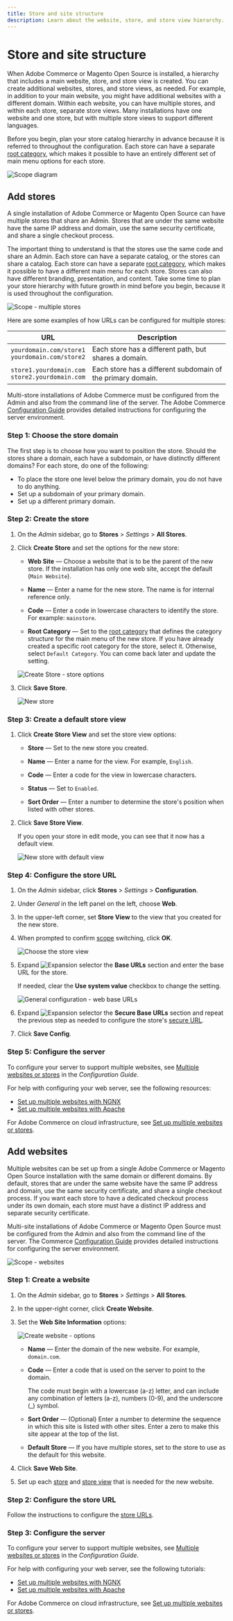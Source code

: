 ```yaml
---
title: Store and site structure
description: Learn about the website, store, and store view hierarchy.
---
```

# Store and site structure

When Adobe Commerce or Magento Open Source is installed, a hierarchy that includes a main website, store, and store view is created. You can create additional websites, stores, and store views, as needed. For example, in addition to your main website, you might have additional websites with a different domain. Within each website, you can have multiple stores, and within each store, separate store views. Many installations have one website and one store, but with multiple store views to support different languages.

Before you begin, plan your store catalog hierarchy in advance because it is referred to throughout the configuration. Each store can have a separate [root category](../catalog/category-root.md), which makes it possible to have an entirely different set of main menu options for each store.

![Scope diagram](./assets/scope-multisite.svg)<!-- {:width="550px"} -->

## Add stores

A single installation of Adobe Commerce or Magento Open Source can have multiple stores that share an Admin. Stores that are under the same website have the same IP address and domain, use the same security certificate, and share a single checkout process.

The important thing to understand is that the stores use the same code and share an Admin. Each store can have a separate catalog, or the stores can share a catalog. Each store can have a separate [root category](../catalog/category-root.md), which makes it possible to have a different main menu for each store. Stores can also have different branding, presentation, and content. Take some time to plan your store hierarchy with future growth in mind before you begin, because it is used throughout the configuration.

![Scope - multiple stores](./assets/scope-multistore.svg)<!-- {:width="550px"} -->

Here are some examples of how URLs can be configured for multiple stores:

| URL | Description |
| --- | ----------- |
| `yourdomain.com/store1`<br>`yourdomain.com/store2` | Each store has a different path, but shares a domain. |
| `store1.yourdomain.com`<br>`store2.yourdomain.com` | Each store has a different subdomain of the primary domain. |

Multi-store installations of Adobe Commerce must be configured from the Admin and also from the command line of the server. The Adobe Commerce [Configuration Guide](https://experienceleague.adobe.com/docs/commerce-operations/configuration-guide/multi-sites/ms-overview.html) provides detailed instructions for configuring the server environment.

### Step 1: Choose the store domain

The first step is to choose how you want to position the store. Should the stores share a domain, each have a subdomain, or have distinctly different domains? For each store, do one of the following:

- To place the store one level below the primary domain, you do not have to do anything.
- Set up a subdomain of your primary domain.
- Set up a different primary domain.

### Step 2: Create the store

1. On the _Admin_ sidebar, go to **Stores** > _Settings_ > **All Stores**.

1. Click **Create Store** and set the options for the new store:

   - **Web Site** — Choose a website that is to be the parent of the new store. If the installation has only one web site, accept the default (`Main Website`).

   - **Name** — Enter a name for the new store. The name is for internal reference only.

   - **Code** — Enter a code in lowercase characters to identify the store. For example: `mainstore`.

   - **Root Category** — Set to the [root category](../catalog/category-root.md) that defines the category structure for the main menu of the new store. If you have already created a specific root category for the store, select it. Otherwise, select `Default Category`. You can come back later and update the setting.

   ![Create Store - store options](./assets/stores-all-store-information.png)<!-- zoom -->

1. Click **Save Store**.

   ![New store](./assets/create-store-saved.png)<!-- zoom -->

### Step 3: Create a default store view

1. Click **Create Store View** and set the store view options:

   - **Store** — Set to the new store you created.

   - **Name** — Enter a name for the view. For example, `English`.

   - **Code** — Enter a code for the view in lowercase characters.

   - **Status** — Set to `Enabled`.

   - **Sort Order** — Enter a number to determine the store's position when listed with other stores.

1. Click **Save Store View**.

   If you open your store in edit mode, you can see that it now has a default view.

   ![New store with default view](./assets/new-store-default-view.png)<!-- zoom -->

### Step 4: Configure the store URL

1. On the _Admin_ sidebar, click **Stores** > _Settings_ > **Configuration**.

1. Under _General_ in the left panel on the left, choose **Web**.

1. In the upper-left corner, set **Store View** to the view that you created for the new store.

1. When prompted to confirm [scope](../getting-started/websites-stores-views.md#scope-settings) switching, click **OK**.

   ![Choose the store view](./assets/create-store-config-view.png)<!-- zoom -->

1. Expand ![Expansion selector](../assets/icon-display-expand.png) the **Base URLs** section and enter the base URL for the store.

   If needed, clear the **Use system value** checkbox to change the setting.

   ![General configuration - web base URLs](./assets/config-general-web-base-urls-clear-checkbox.png)

1. Expand ![Expansion selector](../assets/icon-display-expand.png) the **Secure Base URLs** section and repeat the previous step as needed to configure the store's [secure URL](store-urls.md).

1. Click **Save Config**.

### Step 5: Configure the server

To configure your server to support multiple websites, see [Multiple websites or stores](https://experienceleague.adobe.com/docs/commerce-operations/configuration-guide/multi-sites/ms-overview.html) in the _Configuration Guide_.

For help with configuring your web server, see the following resources:

- [Set up multiple websites with NGNX](https://experienceleague.adobe.com/docs/commerce-operations/configuration-guide/multi-sites/ms-nginx.html)
- [Set up multiple websites with Apache](https://experienceleague.adobe.com/docs/commerce-operations/configuration-guide/multi-sites/ms-apache.html)

For Adobe Commerce on cloud infrastructure, see [Set up multiple websites or stores](https://devdocs.magento.com/cloud/project/project-multi-sites.html).

## Add websites

Multiple websites can be set up from a single Adobe Commerce or Magento Open Source installation with the same domain or different domains. By default, stores that are under the same website have the same IP address and domain, use the same security certificate, and share a single checkout process. If you want each store to have a dedicated checkout process under its own domain, each store must have a distinct IP address and separate security certificate.

Multi-site installations of Adobe Commerce or Magento Open Source must be configured from the Admin and also from the command line of the server. The Commerce [Configuration Guide](https://experienceleague.adobe.com/docs/commerce-operations/configuration-guide/multi-sites/ms-overview.html) provides detailed instructions for configuring the server environment.

![Scope - websites](./assets/scope-multisite.svg)<!-- {:width="550px"} -->

### Step 1: Create a website

1. On the _Admin_ sidebar, go to **Stores** > _Settings_ > **All Stores**.

1. In the upper-right corner, click **Create Website**.

1. Set the **Web Site Information** options:

   ![Create website - options](./assets/create-website-info.png)<!-- zoom -->

   - **Name** — Enter the domain of the new website. For example, `domain.com`.

   - **Code** — Enter a code that is used on the server to point to the domain.

      The code must begin with a lowercase (a-z) letter, and can include any combination of letters (a-z), numbers (0-9), and the underscore (_) symbol.

   - **Sort Order** — (Optional) Enter a number to determine the sequence in which this site is listed with other sites. Enter a zero to make this site appear at the top of the list.

   - **Default Store** — If you have multiple stores, set to the store to use as the default for this website.

1. Click **Save Web Site**.

1. Set up each [store](#add-stores) and [store view](store-views.md) that is needed for the new website.

### Step 2: Configure the store URL

Follow the instructions to configure the [store URLs](store-urls.md).

### Step 3: Configure the server

To configure your server to support multiple websites, see [Multiple websites or stores](https://experienceleague.adobe.com/docs/commerce-operations/configuration-guide/multi-sites/ms-overview.html) in the _Configuration Guide_.

For help with configuring your web server, see the following tutorials:

- [Set up multiple websites with NGNX](https://experienceleague.adobe.com/docs/commerce-operations/configuration-guide/multi-sites/ms-nginx.html)
- [Set up multiple websites with Apache](https://experienceleague.adobe.com/docs/commerce-operations/configuration-guide/multi-sites/ms-apache.html)

For Adobe Commerce on cloud infrastructure, see [Set up multiple websites or stores](https://devdocs.magento.com/cloud/project/project-multi-sites.html).
